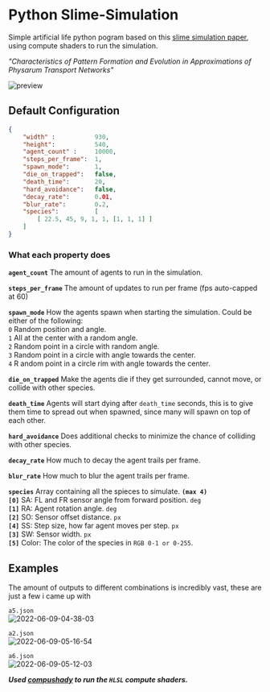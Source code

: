 # Python Slime-Simulation
Simple artificial life python pogram based on this [slime simulation paper](https://uwe-repository.worktribe.com/output/980579), using compute shaders to run the simulation.

*"Characteristics of Pattern Formation and Evolution in Approximations of Physarum Transport Networks"*

![preview](https://user-images.githubusercontent.com/58308591/172806152-beb0f50a-022d-442f-a754-de3de231ed75.png)

##  Default Configuration

```json
{
    "width" :           930,
    "height":           540,
    "agent_count" :     10000,
    "steps_per_frame":  1,
    "spawn_mode":       1,
    "die_on_trapped":   false,
    "death_time":       20,
    "hard_avoidance":   false,
    "decay_rate":       0.01,
    "blur_rate":        0.2,
    "species":          [
        [ 22.5, 45, 9, 1, 1, [1, 1, 1] ]
    ]
}
```

### What each property does

**`agent_count`**
The amount of agents to run in the simulation.

**`steps_per_frame`**
The amount of updates to run per frame (fps auto-capped at 60)

**`spawn_mode`**
How the agents spawn when starting the simulation.
Could be either of the following:
<br>`0` Random position and angle.
<br>`1` All at the center with a random angle.
<br>`2` Random point in a circle with random angle.
<br>`3` Random point in a circle with angle towards the center.
<br>`4` R andom point in a circle rim with angle towards the center.

**```die_on_trapped```**
Make the agents die if they get surrounded, cannot move, or collide with other species.

**`death_time`**
Agents will start dying after `death_time` seconds, this is to give them time to spread out when spawned, since many will spawn on top of each other.

**`hard_avoidance`**
Does additional checks to minimize the chance of colliding with other species.

**`decay_rate`**
How much to decay the agent trails per frame.

**`blur_rate`**
How much to blur the agent trails per frame.

**`species`** Array containing all the spieces to simulate. **`(max 4)`**
<br>**`[0]`** SA: FL and FR sensor angle from forward position. `deg`
<br>**`[1]`** RA: Agent rotation angle. `deg`
<br>**`[2]`** SO: Sensor offset distance. `px`
<br>**`[4]`** SS: Step size, how far agent moves per step. `px`
<br>**`[3]`** SW: Sensor width. `px`
<br>**`[5]`** Color: The color of the species in `RGB 0-1 or 0-255`.

## Examples

The amount of outputs to different combinations is incredibly vast, these are just a few i came up with

`a5.json`<br>
![2022-06-09-04-38-03](https://user-images.githubusercontent.com/58308591/172794499-1cbbc49c-2f35-4570-940f-1f060e566d5f.gif)

`a2.json`<br>
![2022-06-09-05-16-54](https://user-images.githubusercontent.com/58308591/172800295-90a3ef2c-a468-4e06-91fd-d53df27eb294.gif)

`a6.json`<br>
![2022-06-09-05-12-03](https://user-images.githubusercontent.com/58308591/172798796-e7cdc10f-5239-4127-be08-02e399d6c2a7.gif)


***Used [compushady](https://github.com/rdeioris/compushady) to run the `HLSL` compute shaders.***
